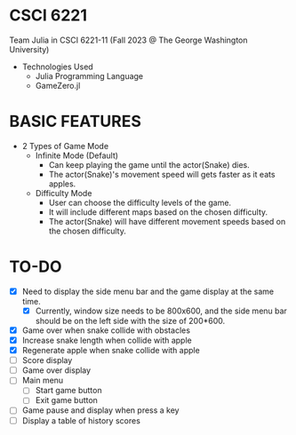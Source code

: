 # CSCI 6221
Team Julia in CSCI 6221-11 (Fall 2023 @ The George Washington University)
* Technologies Used
  * Julia Programming Language
  * GameZero.jl

# BASIC FEATURES
* 2 Types of Game Mode
  * Infinite Mode (Default)
    * Can keep playing the game until the actor(Snake) dies.
    * The actor(Snake)'s movement speed will gets faster as it eats apples.
  * Difficulty Mode
    * User can choose the difficulty levels of the game.
    * It will include different maps based on the chosen difficulty.
    * The actor(Snake) will have different movement speeds based on the chosen difficulty.

# TO-DO
- [x] Need to display the side menu bar and the game display at the same time.
  - [x] Currently, window size needs to be 800x600, and the side menu bar should be on the left side with the size of 200*600.
- [x] Game over when snake collide with obstacles
- [x] Increase snake length when collide with apple
- [x] Regenerate apple when snake collide with apple
- [ ] Score display
- [ ] Game over display
- [ ] Main menu
  - [ ] Start game button
  - [ ] Exit game button
- [ ] Game pause and display when press a key
- [ ] Display a table of history scores